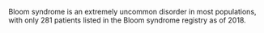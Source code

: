Bloom syndrome is an extremely uncommon disorder in most populations, with only 281 patients listed in the Bloom syndrome registry as of 2018.